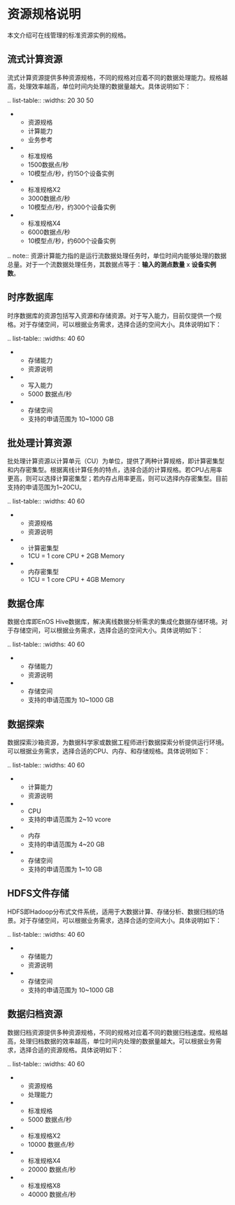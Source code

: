 # 资源规格说明

本文介绍可在线管理的标准资源实例的规格。

## 流式计算资源<stream-analytics-computing-resource>

流式计算资源提供多种资源规格，不同的规格对应着不同的数据处理能力。规格越高，处理效率越高，单位时间内处理的数据量越大。具体说明如下：

.. list-table::
   :widths: 20 30 50

   * - 资源规格
     - 计算能力
     - 业务参考
   * - 标准规格
     - 1500数据点/秒
     - 10模型点/秒，约150个设备实例
   * - 标准规格X2
     - 3000数据点/秒
     - 10模型点/秒，约300个设备实例
   * - 标准规格X4
     - 6000数据点/秒
     - 10模型点/秒，约600个设备实例

.. note:: 资源计算能力指的是运行流数据处理任务时，单位时间内能够处理的数据总量。对于一个流数据处理任务，其数据点等于：**输入的测点数量** x **设备实例数**。

## 时序数据库<tsdb-resource>

时序数据库的资源包括写入资源和存储资源。对于写入能力，目前仅提供一个规格。对于存储空间，可以根据业务需求，选择合适的空间大小。具体说明如下：

.. list-table::
   :widths: 40 60

   * - 存储能力
     - 资源说明
   * - 写入能力
     - 5000 数据点/秒
   * - 存储空间
     - 支持的申请范围为 10~1000 GB

## 批处理计算资源<batch-computing-resource>

批处理计算资源以计算单元（CU）为单位，提供了两种计算规格，即计算密集型和内存密集型。根据离线计算任务的特点，选择合适的计算规格。若CPU占用率更高，则可以选择计算密集型；若内存占用率更高，则可以选择内存密集型。目前支持的申请范围为1~20CU。

.. list-table::
   :widths: 40 60

   * - 资源规格
     - 资源说明
   * - 计算密集型
     - 1CU = 1 core CPU + 2GB Memory
   * - 内存密集型
     - 1CU = 1 core CPU + 4GB Memory

## 数据仓库<data-warehouse-resource>

数据仓库即EnOS Hive数据库，解决离线数据分析需求的集成化数据存储环境。对于存储空间，可以根据业务需求，选择合适的空间大小。具体说明如下：

.. list-table::
   :widths: 40 60

   * - 存储能力
     - 资源说明
   * - 存储空间
     - 支持的申请范围为 10~1000 GB

## 数据探索<data-explorer-resource>

数据探索沙箱资源，为数据科学家或数据工程师进行数据探索分析提供运行环境。可以根据业务需求，选择合适的CPU、内存、和存储规格。具体说明如下：

.. list-table::
   :widths: 40 60

   * - 计算能力
     - 资源说明
   * - CPU
     - 支持的申请范围为 2~10 vcore
   * - 内存
     - 支持的申请范围为 4~20 GB
   * - 存储空间
     - 支持的申请范围为 1~10 GB

## HDFS文件存储<file-storage-resource>

HDFS即Hadoop分布式文件系统，适用于大数据计算、存储分析、数据归档的场景。对于存储空间，可以根据业务需求，选择合适的空间大小。具体说明如下：

.. list-table::
   :widths: 40 60

   * - 存储能力
     - 资源说明
   * - 存储空间
     - 支持的申请范围为 10~1000 GB

## 数据归档资源<data-archiving-resource>

数据归档资源提供多种资源规格，不同的规格对应着不同的数据归档速度。规格越高，处理归档数据的效率越高，单位时间内处理的数据量越大。可以根据业务需求，选择合适的资源规格。具体说明如下：

.. list-table::
   :widths: 40 60

   * - 资源规格
     - 处理能力
   * - 标准规格
     - 5000 数据点/秒
   * - 标准规格X2
     - 10000 数据点/秒
   * - 标准规格X4
     - 20000 数据点/秒
   * - 标准规格X8
     - 40000 数据点/秒

<!-- end -->
